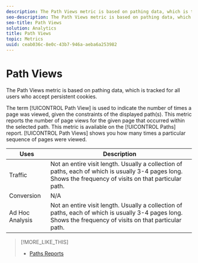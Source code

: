 ```yaml
---
description: The Path Views metric is based on pathing data, which is tracked for all users who accept persistent cookies.
seo-description: The Path Views metric is based on pathing data, which is tracked for all users who accept persistent cookies.
seo-title: Path Views
solution: Analytics
title: Path Views
topic: Metrics
uuid: ceab036c-8e0c-43b7-946a-aeba6a253982
---
```


# Path Views

The Path Views metric is based on pathing data, which is tracked for all users who accept persistent cookies.

The term [!UICONTROL Path View] is used to indicate the number of times a page was viewed, given the constraints of the displayed path(s). This metric reports the number of page views for the given page that occurred within the selected path. This metric is available on the [!UICONTROL Paths] report. [!UICONTROL Path Views] shows you how many times a particular sequence of pages were viewed. 

|  Uses  | Description  |
|---|---|
|  Traffic  | Not an entire visit length. Usually a collection of paths, each of which is usually 3-4 pages long. Shows the frequency of visits on that particular path.  |
|  Conversion  | N/A  |
|  Ad Hoc Analysis  | Not an entire visit length. Usually a collection of paths, each of which is usually 3-4 pages long. Shows the frequency of visits on that particular path.  |

>[!MORE_LIKE_THIS]
>
>* [Paths Reports](/help/components/c-variables/dimensionslist/reports-paths.md)
